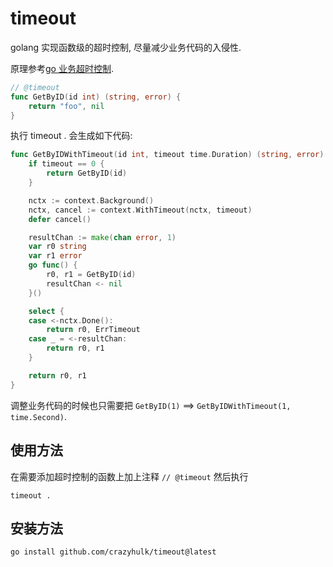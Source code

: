 # timeout

golang 实现函数级的超时控制, 尽量减少业务代码的入侵性.

原理参考[go 业务超时控制](https://xizi.in/go/timeout.html).

``` go
// @timeout
func GetByID(id int) (string, error) {
    return "foo", nil
}
```

执行 timeout . 会生成如下代码:
``` go
func GetByIDWithTimeout(id int, timeout time.Duration) (string, error) {
	if timeout == 0 {
		return GetByID(id)
	}

	nctx := context.Background()
	nctx, cancel := context.WithTimeout(nctx, timeout)
	defer cancel()

	resultChan := make(chan error, 1)
	var r0 string
	var r1 error
	go func() {
		r0, r1 = GetByID(id)
		resultChan <- nil
	}()

	select {
	case <-nctx.Done():
		return r0, ErrTimeout
	case _ = <-resultChan:
		return r0, r1
	}

	return r0, r1
}
```

调整业务代码的时候也只需要把 `GetByID(1)` ==> `GetByIDWithTimeout(1, time.Second)`.


## 使用方法

在需要添加超时控制的函数上加上注释 `// @timeout` 然后执行

`timeout .`

## 安装方法

``` bash
go install github.com/crazyhulk/timeout@latest
```
